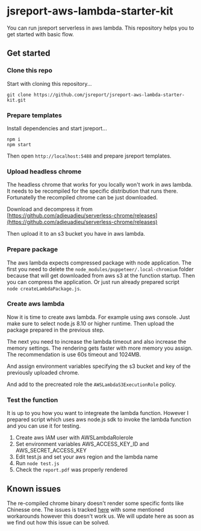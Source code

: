 
# jsreport-aws-lambda-starter-kit

You can run jsreport serverless in aws lambda. This repository helps you to get started with basic flow.

## Get started

### Clone this repo
Start with cloning this repository...
```
git clone https://github.com/jsreport/jsreport-aws-lambda-starter-kit.git
```

### Prepare templates

Install dependencies and start jsreport...
```
npm i
npm start
```
Then open `http://localhost:5488` and prepare jsreport templates.

### Upload headless chrome
The headless chrome that works for you locally won't work in aws lambda. It needs to be recompiled for the specific distribution that runs there. Fortunatelly the recompiled chrome can be just downloaded.

Download and decompress it from    
[https://github.com/adieuadieu/serverless-chrome/releases](https://github.com/adieuadieu/serverless-chrome/releases)

Then upload it to an s3 bucket you have in aws lambda.

### Prepare package
The aws lambda expects compressed package with node application. The first you need to delete the `node_modules/puppeteer/.local-chromium` folder because that will get downloaded from aws s3 at the function startup. Then you can compress the application. Or just run already prepared script    
`node createLambdaPackage.js`.

### Create aws lambda
Now it is time to create aws lambda. For example using aws console. Just make sure to select node.js 8.10 or higher runtime. Then upload the package prepared in the previous step.

The next you need to increase the lambda timeout and also increase the memory settings. The rendering gets faster with more memory you assign. The recommendation is use 60s timeout and 1024MB.

And assign environment variables specifying the s3 bucket and key of the previously uploaded chrome.

And add to the precreated role the `AWSLambdaS3ExecutionRole` policy.

### Test the function
It is up to you how you want to integreate the lambda function. However I prepared  script which uses aws node.js sdk to invoke the lambda function and you can use it for testing.

1. Create aws IAM user with AWSLambdaRolerole
2. Set environment variables AWS_ACCESS_KEY_ID and AWS_SECRET_ACCESS_KEY
3. Edit test.js and set your aws region and the lambda name
4. Run `node test.js`
5. Check the `report.pdf` was properly rendered

## Known issues

The re-compiled chrome binary doesn't render some specific fonts like Chinesse one. The issues is tracked [here](https://github.com/adieuadieu/serverless-chrome/issues/49) with some mentioned workarounds however this doesn't work us. We will update here as soon as we find out how this issue can be solved.